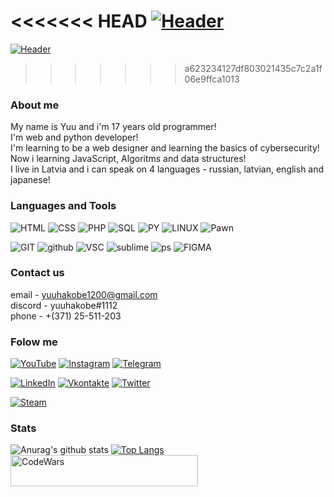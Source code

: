 <<<<<<< HEAD
[![Header](https://github.com/yuuhakobe/yuuhakobe/blob/main/assets/bannerHakobeBlue.jpg)](https://github.com/yuuhakobe)
=======
[![Header](https://github.com/yuuhakobe/yuuhakobe/blob/main/bannerHakobeBlue.jpg)](https://github.com/yuuhakobe)
>>>>>>> a623234127df803021435c7c2a1f06e9ffca1013

### About me
My name is Yuu and i'm 17 years old programmer! <br />
I'm web and python developer! <br />
I'm learning to be a web designer and learning the basics of cybersecurity! <br />
Now i learning JavaScript, Algoritms and data structures! <br />
I live in Latvia and i can speak on 4 languages - russian, latvian, english and japanese!  <br />

### Languages and Tools
![HTML](https://img.shields.io/badge/-HTML-DD4B25?style=for-the-badge&logo=html5&logoColor=ffffff)
![CSS](https://img.shields.io/badge/-CSS-1572B6?style=for-the-badge&logo=css3&logoColor=ffffff)
![PHP](https://img.shields.io/badge/-PHP-777BB4?style=for-the-badge&logo=php&logoColor=ffffff)
![SQL](https://img.shields.io/badge/-SQL-4479A1?style=for-the-badge&logo=mysql&logoColor=ffffff)
![PY](https://img.shields.io/badge/-Python-3776AB?style=for-the-badge&logo=python&logoColor=ffffff)
![LINUX](https://img.shields.io/badge/-LINUX-FCC624?style=for-the-badge&logo=linux&logoColor=ffffff)
![Pawn](https://img.shields.io/badge/-PAWN-FF8700?style=for-the-badge&logo=planet&logoColor=ffffff)

![GIT](https://img.shields.io/badge/-GIT-F05032?style=for-the-badge&logo=git&logoColor=ffffff)
![github](https://img.shields.io/badge/-GITHUB-181717?style=for-the-badge&logo=github&logoColor=ffffff)
![VSC](https://img.shields.io/badge/-VSC-007ACC?style=for-the-badge&logo=visual-studio-code&logoColor=ffffff)
![sublime](https://img.shields.io/badge/-Sublime-FF9800?style=for-the-badge&logo=sublime-text&logoColor=ffffff)
![ps](https://img.shields.io/badge/-PhotoShop-31A8FF?style=for-the-badge&logo=Adobe-photoshop&logoColor=ffffff)
![FIGMA](https://img.shields.io/badge/-FIGMA-F24E1E?style=for-the-badge&logo=figma&logoColor=ffffff)
### Contact us
email - yuuhakobe1200@gmail.com <br />
discord -  yuuhakobe#1112 <br />
phone - +(371) 25-511-203 <br />

### Folow me
[![YouTube](https://img.shields.io/badge/-YouTube-FF0000?style=for-the-badge&logo=YouTube&logoColor=FFFFFF)][youtube]
[![Instagram](https://img.shields.io/badge/-Instagram-B4068E?style=for-the-badge&logo=instagram&logoColor=FFFFFF)][instagram]
[![Telegram](https://img.shields.io/badge/-Telegram-27A0D9?style=for-the-badge&logo=telegram&logoColor=FFFFFF)][telegram]

[![LinkedIn](https://img.shields.io/badge/-LinkedIn-007BB6?style=for-the-badge&logo=linkedin&logoColor=FFFFFF)][linkedin]
[![Vkontakte](https://img.shields.io/badge/-Vkontakte-4F7DB3?style=for-the-badge&logo=Vk&logoColor=FFFFFF)][vk]
[![Twitter](https://img.shields.io/badge/-Twitter-1C9DEB?style=for-the-badge&logo=Twitter&logoColor=FFFFFF)][twitter]

[![Steam](https://img.shields.io/badge/-Steam-1B2838?style=for-the-badge&logo=steam&logoColor=FFFFFF)](https://steamcommunity.com/id/ThisIsHakobeBitch/)

### Stats
![Anurag's github stats](https://github-readme-stats.vercel.app/api?username=yuuhakobe&show_icons=true&theme=react)
[![Top Langs](https://github-readme-stats.vercel.app/api/top-langs/?username=yuuhakobe&layout=compact&theme=react)](https://github.com/anuraghazra/github-readme-stats)
[<img alt="CodeWars" height="50px" width="300px" src="https://www.codewars.com/users/yuuhakobe/badges/large" />][codewars]

[linkedin]: https://www.linkedin.com/in/yuu-hakobe-a1a146203/
[steam]: https://steamcommunity.com/id/ThisIsHakobeBitch/
[twitter]: https://twitter.com/Yuu23290394/
[vk]: https://vk.com/yuuhakobe/
[telegram]: https://t.me/yuuhakobe/
[instagram]: https://www.instagram.com/raivis.yuuhakobe/
[youtube]: https://www.youtube.com/channel/UCPRxtrwRtgYfmCpgUoJ_DQw/
[codewars]: https://www.codewars.com/users/yuuhakobe/

